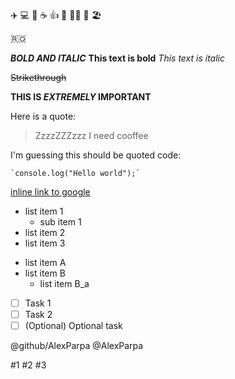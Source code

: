 ✈️
💻
🍻
☕
👍
🤣 🤦‍♂️
🍕 🏖️

🇷🇴

***BOLD AND ITALIC***
**This text is bold**
*This text is italic*

~~Strikethrough~~

**THIS IS _EXTREMELY_ IMPORTANT**

Here is a quote:
> ZzzzZZZzzz I need cooffee

I'm guessing this should be quoted code:

    `console.log("Hello world");`

[inline link to google](https://www.google.com/)

- list item 1
  - sub item 1
- list item 2
- list item 3


* list item A
* list item B
  * list item B_a

- [ ] Task 1
- [ ] Task 2
- [ ] \(Optional) Optional task

@github/AlexParpa 
@AlexParpa 


#1
#2
#3

